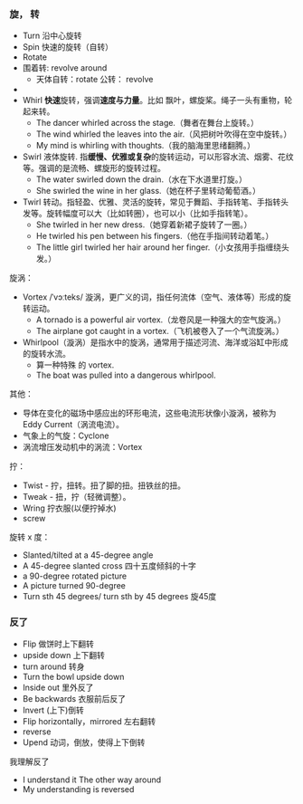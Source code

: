 
### 旋， 转

- Turn 沿中心旋转
- Spin 快速的旋转（自转）
- Rotate
- 围着转: revolve around
  - 天体自转：rotate 公转： revolve
- 
- Whirl **快速**旋转，强调**速度与力量**。比如 飘叶，螺旋桨。绳子一头有重物，轮起来转。
  - The dancer whirled across the stage.（舞者在舞台上旋转。）
  - The wind whirled the leaves into the air.（风把树叶吹得在空中旋转。）
  - My mind is whirling with thoughts.（我的脑海里思绪翻腾。）
- Swirl 液体旋转. 指**缓慢、优雅或复杂**的旋转运动，可以形容水流、烟雾、花纹等。强调的是流畅、螺旋形的旋转过程。
  - The water swirled down the drain.（水在下水道里打旋。）
  -  She swirled the wine in her glass.（她在杯子里转动葡萄酒。）
- Twirl 转动。指轻盈、优雅、灵活的旋转，常见于舞蹈、手指转笔、手指转头发等。旋转幅度可以大（比如转圈），也可以小（比如手指转笔）。
  - She twirled in her new dress.（她穿着新裙子旋转了一圈。）
  - He twirled his pen between his fingers.（他在手指间转动着笔。）
  - The little girl twirled her hair around her finger.（小女孩用手指缠绕头发。）

旋涡：
- Vortex /ˈvɔːteks/ 漩涡，更广义的词，指任何流体（空气、液体等）形成的旋转运动。
  - A tornado is a powerful air vortex.（龙卷风是一种强大的空气旋涡。）
  - The airplane got caught in a vortex.（飞机被卷入了一个气流旋涡。）
- Whirlpool（漩涡）是指水中的旋涡，通常用于描述河流、海洋或浴缸中形成的旋转水流。
  - 算一种特殊 的 vortex.
  - The boat was pulled into a dangerous whirlpool.

其他：
- 导体在变化的磁场中感应出的环形电流，这些电流形状像小漩涡，被称为 Eddy Current（涡流电流）。
- 气象上的气旋：Cyclone
- 涡流增压发动机中的涡流：Vortex

拧：
- Twist - 拧，扭转。扭了脚的扭。扭铁丝的扭。
- Tweak - 扭，拧（轻微调整）。
- Wring 拧衣服(以便拧掉水)
- screw

旋转 x 度：
- Slanted/tilted at a 45-degree angle 
- A 45-degree slanted cross 四十五度倾斜的十字
- a 90-degree rotated picture 
- A picture turned 90-degree 
- Turn sth 45 degrees/ turn sth by 45 degrees 旋45度

### 反了
- Flip 做饼时上下翻转 
- upside down 上下翻转
- turn around 转身
- Turn the bowl upside down
- Inside out 里外反了
- Be backwards 衣服前后反了
- Invert (上下)倒转
- Flip horizontally，mirrored 左右翻转
- reverse
- Upend 动词，倒放，使得上下倒转

我理解反了
- I understand it The other way around 
- My understanding is reversed
